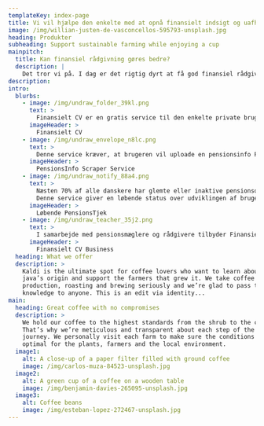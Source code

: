 ```yaml
---
templateKey: index-page
title: Vi vil hjælpe den enkelte med at opnå finansielt indsigt og uafhængighed
image: /img/willian-justen-de-vasconcellos-595793-unsplash.jpg
heading: Produkter
subheading: Support sustainable farming while enjoying a cup
mainpitch:
  title: Kan finansiel rådgivning gøres bedre?
  description: |
    Det tror vi på. I dag er det rigtig dyrt at få god finansiel rådgivning. 
description: 
intro:
  blurbs:
    - image: /img/undraw_folder_39kl.png
      text: >
        Finansielt CV er en gratis service til den enkelte private bruger. Det er en let og overskuelig måde for slutbrugeren at bevare sine finansielle data trygt og GDPR rigtigt. Slutbrugeren kan igennem Finansielt CV følge med i udviklingen af de større økonomiske poster såsom pensioner og investeringer.
      imageHeader: >
        Finansielt CV
    - image: /img/undraw_envelope_n8lc.png
      text: >
        Denne service kræver, at brugeren vil uploade en pensionsinfo PDF fil. Servicen indlæser oplysningerne fra PDFen og generere et maskinlæsbart format (Json eller XML). 
      imageHeader: >
        PensionsInfo Scraper Service
    - image: /img/undraw_notify_88a4.png
      text: >
        Næsten 70% af alle danskere har glemte eller inaktive pensionsordninger fra tidligere arbejdspladser. Derved smider de mange penge ud af vinduet ved at betale for meget i omkostninger eller ved at være placeret i de forkerte puljer.
        Denne service giver en løbende status over udviklingen af brugerens pensionsordninger og hjælper med at identificere eventuelle problemer.
      imageHeader: >
        Løbende PensionsTjek
    - image: /img/undraw_teacher_35j2.png
      text: >
        I samarbejde med pensionsmæglere og rådgivere tilbyder Finansielt CV en udvidet løbende pensionstjek som en virksomhedsordning. 
      imageHeader: >
        Finansielt CV Business
  heading: What we offer
  description: >
    Kaldi is the ultimate spot for coffee lovers who want to learn about their
    java’s origin and support the farmers that grew it. We take coffee
    production, roasting and brewing seriously and we’re glad to pass that
    knowledge to anyone. This is an edit via identity...
main:
  heading: Great coffee with no compromises
  description: >
    We hold our coffee to the highest standards from the shrub to the cup.
    That’s why we’re meticulous and transparent about each step of the coffee’s
    journey. We personally visit each farm to make sure the conditions are
    optimal for the plants, farmers and the local environment.
  image1:
    alt: A close-up of a paper filter filled with ground coffee
    image: /img/carlos-muza-84523-unsplash.jpg
  image2:
    alt: A green cup of a coffee on a wooden table
    image: /img/benjamin-davies-265095-unsplash.jpg
  image3:
    alt: Coffee beans
    image: /img/esteban-lopez-272467-unsplash.jpg
---
```



